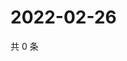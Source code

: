 # 2022-02-26

共 0 条

<!-- BEGIN WEIBO -->
<!-- 最后更新时间 Sat Feb 26 2022 18:00:44 GMT+0800 (China Standard Time) -->

<!-- END WEIBO -->
